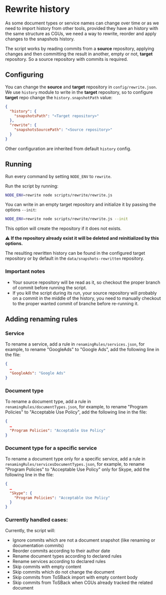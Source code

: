 # Rewrite history

As some document types or service names can change over time or as we need to import history from other tools, provided they have an history with the same structure as CGUs, we need a way to rewrite, reorder and apply changes to the snapshots history.

The script works by reading commits from a **source** repository, applying changes and then committing the result in another, empty or not, **target** repository. So a source repository with commits is required.

## Configuring

You can change the **source** and **target** repository in `config/rewrite.json`. We use `history` module to write in the **target** repository, so to configure **target** repo change the `history.snapshotPath` value:

```json
{
  "history": {
    "snapshotsPath": "<Target repository>"
  },
  "rewrite": {
    "snapshotsSourcePath": "<Source repository>"
  }
}
```

Other configuration are inherited from default `history` config.

## Running

Run every command by setting `NODE_ENV` to `rewrite`.

Run the script by running:

```sh
NODE_ENV=rewrite node scripts/rewrite/rewrite.js
```

You can write in an empty target repository and initialize it by passing the options `--init`:

```sh
NODE_ENV=rewrite node scripts/rewrite/rewrite.js --init
```

This option will create the repository if it does not exists.

:warning: **If the repository already exist it will be deleted and reinitialized by this options.**

The resulting rewritten history can be found in the configured target repository or by default in the `data/snapshots-rewritten` repository.

### Important notes

- Your source repository will be read as it, so checkout the proper branch of commit before running the script.
- If you kill the script during its run, your source repository will probably on a commit in the middle of the history, you need to manually checkout to the proper wanted commit of branche before re-running it.

## Adding renaming rules


### Service

To rename a service, add a rule in `renamingRules/services.json`, for example, to rename "GoogleAds" to "Google Ads", add the following line in the file:

```json
{
  …
  "GoogleAds": "Google Ads"
}
```

### Document type

To rename a document type, add a rule in `renamingRules/documentTypes.json`, for example, to rename "Program Policies" to "Acceptable Use Policy", add the following line in the file:

```json
{
  …
  "Program Policies": "Acceptable Use Policy"
}
```

### Document type for a specific service

To rename a document type only for a specific service, add a rule in `renamingRules/servicesDocumentTypes.json`, for example, to rename "Program Policies" to "Acceptable Use Policy" only for Skype, add the following line in the file:

```json
{
  …
  "Skype": {
    "Program Policies": "Acceptable Use Policy"
  }
}
```

### Currently handled cases:

Currently, the script will:
- Ignore commits which are not a document snapshot (like renaming or documentation commits)
- Reorder commits according to their author date
- Rename document types according to declared rules
- Rename services according to declared rules
- Skip commits with empty content
- Skip commits which do not change the document
- Skip commits from ToSBack import with empty content body
- Skip commits from ToSBack when CGUs already tracked the related document

